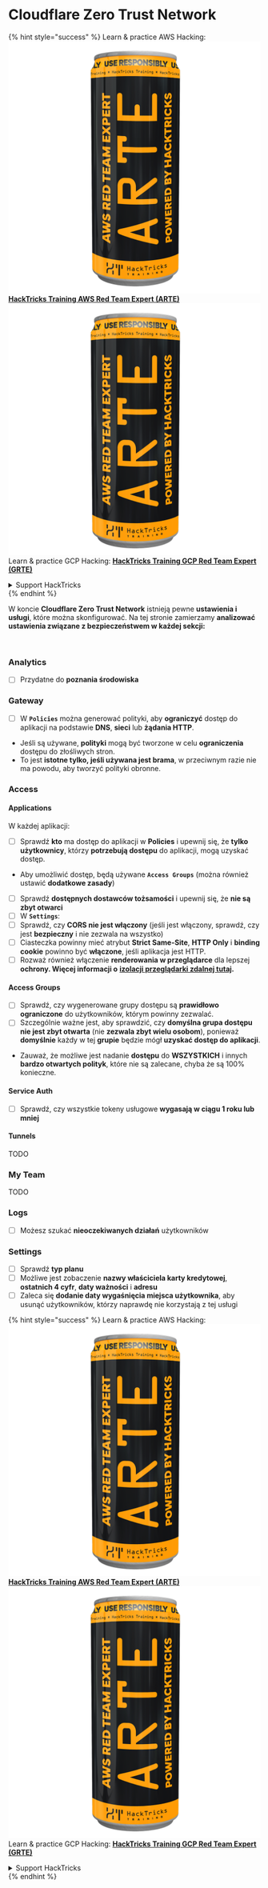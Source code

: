 # Cloudflare Zero Trust Network

{% hint style="success" %}
Learn & practice AWS Hacking:<img src="../../.gitbook/assets/image (1) (1) (1).png" alt="" data-size="line">[**HackTricks Training AWS Red Team Expert (ARTE)**](https://training.hacktricks.xyz/courses/arte)<img src="../../.gitbook/assets/image (1) (1) (1).png" alt="" data-size="line">\
Learn & practice GCP Hacking: <img src="../../.gitbook/assets/image (2).png" alt="" data-size="line">[**HackTricks Training GCP Red Team Expert (GRTE)**<img src="../../.gitbook/assets/image (2).png" alt="" data-size="line">](https://training.hacktricks.xyz/courses/grte)

<details>

<summary>Support HackTricks</summary>

* Check the [**subscription plans**](https://github.com/sponsors/carlospolop)!
* **Join the** 💬 [**Discord group**](https://discord.gg/hRep4RUj7f) or the [**telegram group**](https://t.me/peass) or **follow** us on **Twitter** 🐦 [**@hacktricks\_live**](https://twitter.com/hacktricks_live)**.**
* **Share hacking tricks by submitting PRs to the** [**HackTricks**](https://github.com/carlospolop/hacktricks) and [**HackTricks Cloud**](https://github.com/carlospolop/hacktricks-cloud) github repos.

</details>
{% endhint %}

W koncie **Cloudflare Zero Trust Network** istnieją pewne **ustawienia i usługi**, które można skonfigurować. Na tej stronie zamierzamy **analizować ustawienia związane z bezpieczeństwem w każdej sekcji:**

<figure><img src="../../.gitbook/assets/image (206).png" alt=""><figcaption></figcaption></figure>

### Analytics

* [ ] Przydatne do **poznania środowiska**

### **Gateway**

* [ ] W **`Policies`** można generować polityki, aby **ograniczyć** dostęp do aplikacji na podstawie **DNS**, **sieci** lub **żądania HTTP**.
* Jeśli są używane, **polityki** mogą być tworzone w celu **ograniczenia** dostępu do złośliwych stron.
* To jest **istotne tylko, jeśli używana jest brama**, w przeciwnym razie nie ma powodu, aby tworzyć polityki obronne.

### Access

#### Applications

W każdej aplikacji:

* [ ] Sprawdź **kto** ma dostęp do aplikacji w **Policies** i upewnij się, że **tylko** **użytkownicy**, którzy **potrzebują dostępu** do aplikacji, mogą uzyskać dostęp.
* Aby umożliwić dostęp, będą używane **`Access Groups`** (można również ustawić **dodatkowe zasady**)
* [ ] Sprawdź **dostępnych dostawców tożsamości** i upewnij się, że **nie są zbyt otwarci**
* [ ] W **`Settings`**:
* [ ] Sprawdź, czy **CORS nie jest włączony** (jeśli jest włączony, sprawdź, czy jest **bezpieczny** i nie zezwala na wszystko)
* [ ] Ciasteczka powinny mieć atrybut **Strict Same-Site**, **HTTP Only** i **binding cookie** powinno być **włączone**, jeśli aplikacja jest HTTP.
* [ ] Rozważ również włączenie **renderowania w przeglądarce** dla lepszej **ochrony. Więcej informacji o** [**izolacji przeglądarki zdalnej tutaj**](https://blog.cloudflare.com/cloudflare-and-remote-browser-isolation/)**.**

#### **Access Groups**

* [ ] Sprawdź, czy wygenerowane grupy dostępu są **prawidłowo ograniczone** do użytkowników, którym powinny zezwalać.
* [ ] Szczególnie ważne jest, aby sprawdzić, czy **domyślna grupa dostępu nie jest zbyt otwarta** (nie **zezwala zbyt wielu osobom**), ponieważ **domyślnie** każdy w tej **grupie** będzie mógł **uzyskać dostęp do aplikacji**.
* Zauważ, że możliwe jest nadanie **dostępu** do **WSZYSTKICH** i innych **bardzo otwartych polityk**, które nie są zalecane, chyba że są 100% konieczne.

#### Service Auth

* [ ] Sprawdź, czy wszystkie tokeny usługowe **wygasają w ciągu 1 roku lub mniej**

#### Tunnels

TODO

### My Team

TODO

### Logs

* [ ] Możesz szukać **nieoczekiwanych działań** użytkowników

### Settings

* [ ] Sprawdź **typ planu**
* [ ] Możliwe jest zobaczenie **nazwy właściciela karty kredytowej**, **ostatnich 4 cyfr**, **daty ważności** i **adresu**
* [ ] Zaleca się **dodanie daty wygaśnięcia miejsca użytkownika**, aby usunąć użytkowników, którzy naprawdę nie korzystają z tej usługi

{% hint style="success" %}
Learn & practice AWS Hacking:<img src="../../.gitbook/assets/image (1) (1) (1).png" alt="" data-size="line">[**HackTricks Training AWS Red Team Expert (ARTE)**](https://training.hacktricks.xyz/courses/arte)<img src="../../.gitbook/assets/image (1) (1) (1).png" alt="" data-size="line">\
Learn & practice GCP Hacking: <img src="../../.gitbook/assets/image (2).png" alt="" data-size="line">[**HackTricks Training GCP Red Team Expert (GRTE)**<img src="../../.gitbook/assets/image (2).png" alt="" data-size="line">](https://training.hacktricks.xyz/courses/grte)

<details>

<summary>Support HackTricks</summary>

* Check the [**subscription plans**](https://github.com/sponsors/carlospolop)!
* **Join the** 💬 [**Discord group**](https://discord.gg/hRep4RUj7f) or the [**telegram group**](https://t.me/peass) or **follow** us on **Twitter** 🐦 [**@hacktricks\_live**](https://twitter.com/hacktricks_live)**.**
* **Share hacking tricks by submitting PRs to the** [**HackTricks**](https://github.com/carlospolop/hacktricks) and [**HackTricks Cloud**](https://github.com/carlospolop/hacktricks-cloud) github repos.

</details>
{% endhint %}
